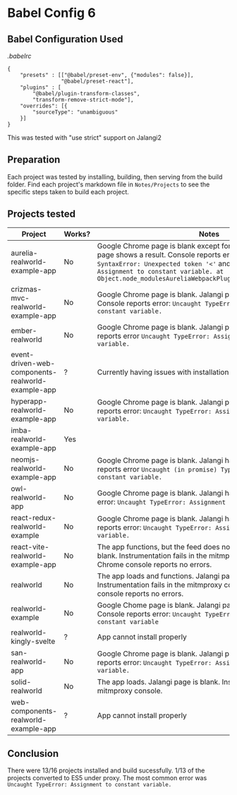 # Babel Config 6

## Babel Configuration Used
*.babelrc*
```
{
	"presets" : [["@babel/preset-env", {"modules": false}],
				 "@babel/preset-react"],
	"plugins" : [
		"@babel/plugin-transform-classes",
		"transform-remove-strict-mode"],
	"overrides": [{
		"sourceType": "unambiguous"
	}]
}

```

This was tested with "use strict" support on Jalangi2

## Preparation
Each project was tested by installing, building, then serving from the build folder. Find each project's markdown file in `Notes/Projects` to see the specific steps taken to build each project.


## Projects tested
Project | Works? | Notes
---|---|---
aurelia-realworld-example-app | No | Google Chrome page is blank except for Jalangi button. Jalangi page shows a result. Console reports errors: `Uncaught SyntaxError: Unexpected token '<'` and `Uncaught TypeError: Assignment to constant variable. at Object.node_modulesAureliaWebpackPluginRuntimePalLoaderEntryJs`
crizmas-mvc-realworld-example-app | No | Google Chrome page is blank. Jalangi page has some results. Console reports error: `Uncaught TypeError: Assignment to constant variable.`
ember-realworld | No | Google Chrome page is blank. Jalangi page has a result. Console reports error `Uncaught TypeError: Assignment to constant variable.`
event-driven-web-components-realworld-example-app | ? | Currently having issues with installation and running
hyperapp-realworld-example-app | No | Google Chrome page is blank. Jalangi page has results. Console reports error: `Uncaught TypeError: Assignment to constant variable.`
imba-realworld-example-app | Yes |
neomjs-realworld-example-app | No | Google Chrome page is blank. Jalangi has some results. Console reports error `Uncaught (in promise) TypeError: Assignment to constant variable.`
owl-realworld-app | No | Google Chrome page is blank. Jalangi has results. Console reports error: `Uncaught TypeError: Assignment to constant variable.`
react-redux-realworld-example | No | Google Chrome page is blank. Jalangi has some results. Console reports error: `Uncaught TypeError: Assignment to constant variable.`
react-vite-realworld-example-app | No | The app functions, but the feed does not load. Jalangi page is blank. Instrumentation fails in the mitmproxy console. Google Chrome console reports no errors.
realworld | No | The app loads and functions. Jalangi page is blank. Instrumentation fails in the mitmproxy console. Google Chrome console reports no errors.
realworld-example | No | Google Chome page is blank. Jalangi page has some results. Console reports error: `Uncaught TypeError: Assignment to constant variable`
realworld-kingly-svelte | ? | App cannot install properly
san-realworld-app | No | Google Chrome page is blank. Jalangi page has results. Console reports error: `Uncaught TypeError: Assignment to constant variable.`
solid-realworld | No | The app loads. Jalangi page is blank. Instrumentation fails in the mitmproxy console.
web-components-realworld-example-app | ? | App cannot install properly

## Conclusion
There were 13/16 projects installed and build sucessfully. 1/13 of the projects converted to ES5 under proxy. The most common error was `Uncaught TypeError: Assignment to constant variable.`